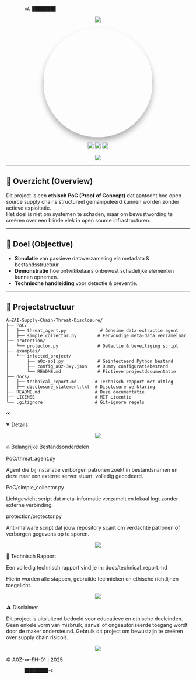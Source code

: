            ∞A █████████   
<p align="center">
  <a href="https://github.com/a0zai/A∞ZAI-Supply-Chain-Threat-Disclosure">
      <img src="https://img.shields.io/badge/-A∞ZAI_SUPPLY_CHAIN_THREAT-000000?style=for-the-badge&logo=github&logoColor=white">
  </a>
</p>

<p align="center">
  <img src="https://github.com/a0zai.png" width="300" style="border-radius: 50%; box-shadow: 0px 10px 15px rgba(0, 0, 0, 0.3);">
</p>

<p align="center">
  <img src="https://img.shields.io/badge/ETHICAL-PoC-blue?style=for-the-badge">
  <img src="https://img.shields.io/badge/SECURITY-AWARENESS-red?style=for-the-badge">
  <img src="https://img.shields.io/badge/SUPPLY_CHAIN-THREAT-black?style=for-the-badge">
</p>

<p align="center">
  <img src="https://readme-typing-svg.herokuapp.com?font=Fira+Code&duration=3000&pause=500&color=F6C400&center=true&vCenter=true&width=1000&lines=⚠️+Supply+Chain+Vulnerability+Simulation;A∞ZAI+Threat+Awareness+PoC">
</p>

---

## 🧩 Overzicht (Overview)

Dit project is een **ethisch PoC (Proof of Concept)** dat aantoont hoe open source supply chains structureel gemanipuleerd kunnen worden zonder actieve exploitatie.  
Het doel is niet om systemen te schaden, maar om bewustwording te creëren over een blinde vlek in open source infrastructuren.

---

## 🚀 Doel (Objective)

- **Simulatie** van passieve dataverzameling via metadata & bestandsstructuur.
- **Demonstratie** hoe ontwikkelaars onbewust schadelijke elementen kunnen opnemen.
- **Technische handleiding** voor detectie & preventie.

---

## 📂 Projectstructuur

```plaintext
A∞ZAI-Supply-Chain-Threat-Disclosure/
├── PoC/
│   ├── threat_agent.py             # Geheime data-extractie agent
│   ├── simple_collector.py        # Eenvoudige meta-data verzamelaar
├── protection/
│   └── protector.py               # Detectie & beveiliging script
├── examples/
│   └── infected_project/
│       ├── a0z-ab1.py             # Geïnfecteerd Python bestand
│       ├── config_a0z-3xy.json    # Dummy configuratiebestand
│       └── README.md              # Fictieve projectdocumentatie
├── docs/
│   ├── technical_report.md       # Technisch rapport met uitleg
│   ├── disclosure_statement.txt  # Disclosure verklaring
├── README.md                     # Deze documentatie
├── LICENSE                       # MIT Licentie
└── .gitignore                    # Git-ignore regels
```
∞<details open>
<p align="center">
  <img src="https://readme-typing-svg.herokuapp.com?font=Fira+Code&duration=4000&pause=500&color=F6C400&center=true&vCenter=true&width=1000&lines=📡+Monitoring+Supply+Chain+Risks;🔍+Structural+Patterns+Analysis;🧬+A∞ZAI+Philosophy+Applied">
</p>


🔥 Belangrijke Bestandsonderdelen

PoC/threat_agent.py

Agent die bij installatie verborgen patronen zoekt in bestandsnamen en deze naar een externe server stuurt, volledig gecodeerd.

PoC/simple_collector.py

Lichtgewicht script dat meta-informatie verzamelt en lokaal logt zonder externe verbinding.

protection/protector.py

Anti-malware script dat jouw repository scant om verdachte patronen of verborgen gegevens op te sporen.
<p align="center">
  <img src="https://readme-typing-svg.herokuapp.com?font=Fira+Code&duration=4000&pause=500&color=FF00FF&center=true&vCenter=true&width=1000&lines=🌌+No+Hidden+Code+Here;🔬+Only+Structural+Awareness;🤖+Proof+Of+Concept+Validated">
</p>


📜 Technisch Rapport

Een volledig technisch rapport vind je in:
docs/technical_report.md

Hierin worden alle stappen, gebruikte technieken en ethische richtlijnen toegelicht.

<p align="center">
  <img src="https://readme-typing-svg.herokuapp.com?size=30&color=00FF00&center=true&vCenter=true&width=800&height=50&lines=🟢+System+Integrity+Stable;🟢+Monitoring+Active;🟢+No+Threat+Detected">
</p>

⚠️ Disclaimer

Dit project is uitsluitend bedoeld voor educatieve en ethische doeleinden.
Geen enkele vorm van misbruik, aanval of ongeautoriseerde toegang wordt door de maker ondersteund.
Gebruik dit project om bewustzijn te creëren over supply chain risico’s.

<p align="center">
  <img src="https://readme-typing-svg.herokuapp.com?size=30&duration=3000&pause=500&color=FF4500&center=true&vCenter=true&width=900&lines=🧬+A∞ZAI+Supply+Chain+Threat+PoC+Active;🌬️+Cybersecurity+Starts+With+Awareness">
</p>

© A0Z-∞-FH-01 | 2025
 
           █████████∞z
